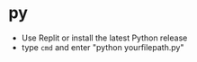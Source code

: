 # py

- Use Replit or install the latest Python release
- type `cmd` and enter "python yourfilepath.py"
